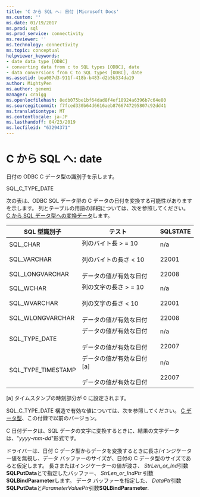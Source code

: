 ```yaml
---
title: 'C から SQL へ: 日付 |Microsoft Docs'
ms.custom: ''
ms.date: 01/19/2017
ms.prod: sql
ms.prod_service: connectivity
ms.reviewer: ''
ms.technology: connectivity
ms.topic: conceptual
helpviewer_keywords:
- date data type [ODBC]
- converting data from c to SQL types [ODBC], date
- data conversions from C to SQL types [ODBC], date
ms.assetid: bea087d3-911f-418b-b483-d2b5b334da19
author: MightyPen
ms.author: genemi
manager: craigg
ms.openlocfilehash: 8edb075be1bf64dad8f4ef18924a6396b7c64e80
ms.sourcegitcommit: f7fced330b64d6616aeb8766747295807c92dd41
ms.translationtype: MT
ms.contentlocale: ja-JP
ms.lasthandoff: 04/23/2019
ms.locfileid: "63294371"
---
```

# <a name="c-to-sql-date"></a>C から SQL へ: date
日付の ODBC C データ型の識別子を示します。  
  
 SQL_C_TYPE_DATE  
  
 次の表は、ODBC SQL データ型の C データの日付を変換する可能性がありますを示します。 列とテーブルの用語の詳細については、次を参照してください。 [C から SQL データ型への変換データ](../../../odbc/reference/appendixes/converting-data-from-c-to-sql-data-types.md)します。  
  
|SQL 型識別子|テスト|SQLSTATE|  
|-------------------------|----------|--------------|  
|SQL_CHAR<br /><br /> SQL_VARCHAR<br /><br /> SQL_LONGVARCHAR|列のバイト長 > = 10<br /><br /> 列のバイトの長さ < 10<br /><br /> データの値が有効な日付|n/a<br /><br /> 22001<br /><br /> 22008|  
|SQL_WCHAR<br /><br /> SQL_WVARCHAR<br /><br /> SQL_WLONGVARCHAR|列の文字の長さ > = 10<br /><br /> 列の文字の長さ < 10<br /><br /> データの値が有効な日付|n/a<br /><br /> 22001<br /><br /> 22008|  
|SQL_TYPE_DATE|データの値が有効な日付<br /><br /> データの値が有効な日付|n/a<br /><br /> 22007|  
|SQL_TYPE_TIMESTAMP|データの値が有効な日付 [a]<br /><br /> データの値が有効な日付|n/a<br /><br /> 22007|  
  
 [a] タイムスタンプの時刻部分が 0 に設定されます。  
  
 SQL_C_TYPE_DATE 構造で有効な値については、次を参照してください。 [C データ型](../../../odbc/reference/appendixes/c-data-types.md)、この付録で以前のバージョン。  
  
 C 日付データは、SQL データの文字に変換するときに、結果の文字データは、"*yyyy*-*mm*-*dd*"形式です。  
  
 ドライバーは、日付 C データ型からデータを変換するときに長さ/インジケーター値を無視し、データ バッファーのサイズが、日付の C データ型のサイズであると仮定します。 長さまたはインジケーターの値が渡さ、 *StrLen_or_Ind*引数**SQLPutData**とで指定したバッファー、 *StrLen_or_IndPtr* 引数**SQLBindParameter**します。 データ バッファーを指定した、 *DataPtr*引数**SQLPutData**と*ParameterValuePtr*引数**SQLBindParameter**.
